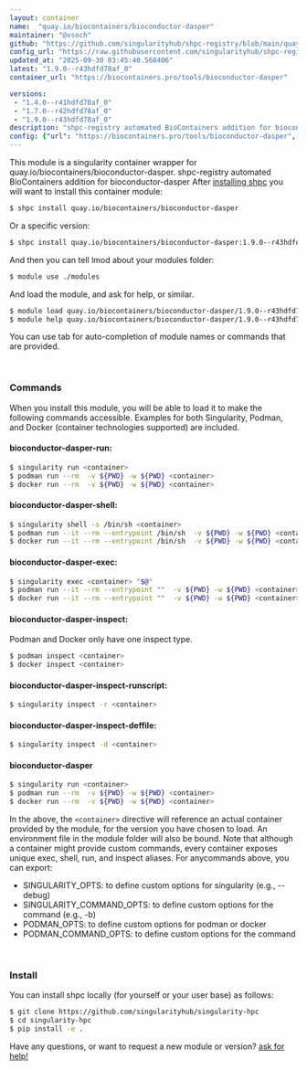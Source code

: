 ```yaml
---
layout: container
name:  "quay.io/biocontainers/bioconductor-dasper"
maintainer: "@vsoch"
github: "https://github.com/singularityhub/shpc-registry/blob/main/quay.io/biocontainers/bioconductor-dasper/container.yaml"
config_url: "https://raw.githubusercontent.com/singularityhub/shpc-registry/main/quay.io/biocontainers/bioconductor-dasper/container.yaml"
updated_at: "2025-09-30 03:45:40.568406"
latest: "1.9.0--r43hdfd78af_0"
container_url: "https://biocontainers.pro/tools/bioconductor-dasper"

versions:
 - "1.4.0--r41hdfd78af_0"
 - "1.7.0--r42hdfd78af_0"
 - "1.9.0--r43hdfd78af_0"
description: "shpc-registry automated BioContainers addition for bioconductor-dasper"
config: {"url": "https://biocontainers.pro/tools/bioconductor-dasper", "maintainer": "@vsoch", "description": "shpc-registry automated BioContainers addition for bioconductor-dasper", "latest": {"1.9.0--r43hdfd78af_0": "sha256:beb349c80f124816ed8a697c03fc24799d632b74d230b9b5a5d8aa34999d56dc"}, "tags": {"1.4.0--r41hdfd78af_0": "sha256:f5b7b30ac771cf8a2f94b470f075af118c7b2f3dfb2b5eb5d45391ef89b0d366", "1.7.0--r42hdfd78af_0": "sha256:80d13405184d5528f6bc6093bf32611cdfeb8a01dcf7b6ea0137066c8b217b0c", "1.9.0--r43hdfd78af_0": "sha256:beb349c80f124816ed8a697c03fc24799d632b74d230b9b5a5d8aa34999d56dc"}, "docker": "quay.io/biocontainers/bioconductor-dasper"}
---
```


This module is a singularity container wrapper for quay.io/biocontainers/bioconductor-dasper.
shpc-registry automated BioContainers addition for bioconductor-dasper
After [installing shpc](#install) you will want to install this container module:


```bash
$ shpc install quay.io/biocontainers/bioconductor-dasper
```

Or a specific version:

```bash
$ shpc install quay.io/biocontainers/bioconductor-dasper:1.9.0--r43hdfd78af_0
```

And then you can tell lmod about your modules folder:

```bash
$ module use ./modules
```

And load the module, and ask for help, or similar.

```bash
$ module load quay.io/biocontainers/bioconductor-dasper/1.9.0--r43hdfd78af_0
$ module help quay.io/biocontainers/bioconductor-dasper/1.9.0--r43hdfd78af_0
```

You can use tab for auto-completion of module names or commands that are provided.

<br>

### Commands

When you install this module, you will be able to load it to make the following commands accessible.
Examples for both Singularity, Podman, and Docker (container technologies supported) are included.

#### bioconductor-dasper-run:

```bash
$ singularity run <container>
$ podman run --rm  -v ${PWD} -w ${PWD} <container>
$ docker run --rm  -v ${PWD} -w ${PWD} <container>
```

#### bioconductor-dasper-shell:

```bash
$ singularity shell -s /bin/sh <container>
$ podman run --it --rm --entrypoint /bin/sh  -v ${PWD} -w ${PWD} <container>
$ docker run --it --rm --entrypoint /bin/sh  -v ${PWD} -w ${PWD} <container>
```

#### bioconductor-dasper-exec:

```bash
$ singularity exec <container> "$@"
$ podman run --it --rm --entrypoint ""  -v ${PWD} -w ${PWD} <container> "$@"
$ docker run --it --rm --entrypoint ""  -v ${PWD} -w ${PWD} <container> "$@"
```

#### bioconductor-dasper-inspect:

Podman and Docker only have one inspect type.

```bash
$ podman inspect <container>
$ docker inspect <container>
```

#### bioconductor-dasper-inspect-runscript:

```bash
$ singularity inspect -r <container>
```

#### bioconductor-dasper-inspect-deffile:

```bash
$ singularity inspect -d <container>
```



#### bioconductor-dasper

```bash
$ singularity run <container>
$ podman run --rm  -v ${PWD} -w ${PWD} <container>
$ docker run --rm  -v ${PWD} -w ${PWD} <container>
```


In the above, the `<container>` directive will reference an actual container provided
by the module, for the version you have chosen to load. An environment file in the
module folder will also be bound. Note that although a container
might provide custom commands, every container exposes unique exec, shell, run, and
inspect aliases. For anycommands above, you can export:

 - SINGULARITY_OPTS: to define custom options for singularity (e.g., --debug)
 - SINGULARITY_COMMAND_OPTS: to define custom options for the command (e.g., -b)
 - PODMAN_OPTS: to define custom options for podman or docker
 - PODMAN_COMMAND_OPTS: to define custom options for the command

<br>

### Install

You can install shpc locally (for yourself or your user base) as follows:

```bash
$ git clone https://github.com/singularityhub/singularity-hpc
$ cd singularity-hpc
$ pip install -e .
```

Have any questions, or want to request a new module or version? [ask for help!](https://github.com/singularityhub/singularity-hpc/issues)